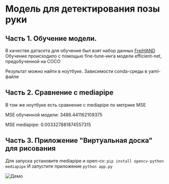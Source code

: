 # Модель для детектирования позы руки

## Часть 1. Обучение модели.
В качестве датасета для обучения был взят набор данных [FreiHAND](https://lmb.informatik.uni-freiburg.de/resources/datasets/FreihandDataset.en.html)
Обучение происходило с помощью fine-tune-инга модели efficient-net, предобученной на COCO

Результат можно найти в ноутбуке. Зависимости conda-среды в yaml-файле

## Часть 2. Сравнение с mediapipe
В том же ноутбуке есть сравнение с mediapipe по метрике MSE

MSE обученной модели: 3486.441162109375

MSE mediapipe: 0.003327881874557315

## Часть 3. Приложение "Виртуальная доска" для рисования
Для запуска установите mediapipe и open-cv:
`pip install opencv-python mediapipe`
И запустите приложение
`python app.py`

![Демо](https://github.com/german-leontiev/hand_pose/blob/main/demo.gif)